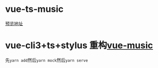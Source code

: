 # vue-ts-music
[预览地址](https://githubzhangshuai.github.io/vue-ts-music/)

# vue-cli3+ts+stylus 重构[vue-music](https://github.com/GitHubzhangshuai/vue-music)
先```yarn add```然后```yarn mock```然后```yarn serve```